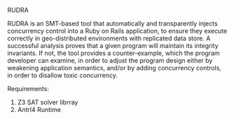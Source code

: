 RUDRA

RUDRA is an SMT-based tool that  automatically and transparently injects concurrency control into a Ruby on Rails  application, to ensure they execute correctly in geo-distributed environments with replicated data store. 
A successful analysis proves that a given program will maintain its integrity invariants. If not, the tool provides a counter-example, which the program developer can examine, in order to adjust the program design either by weakening application semantics, and/or by adding concurrency controls, in order to disallow toxic concurrency.    


Requirements: 
 1) Z3 SAT solver librray
 2) Antrl4 Runtime
 

